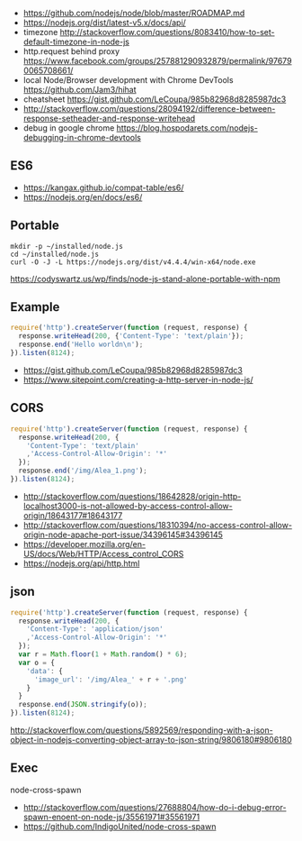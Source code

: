 - https://github.com/nodejs/node/blob/master/ROADMAP.md
- https://nodejs.org/dist/latest-v5.x/docs/api/
- timezone http://stackoverflow.com/questions/8083410/how-to-set-default-timezone-in-node-js
- http.request behind proxy https://www.facebook.com/groups/257881290932879/permalink/976790065708661/
- local Node/Browser development with Chrome DevTools https://github.com/Jam3/hihat
- cheatsheet https://gist.github.com/LeCoupa/985b82968d8285987dc3
- http://stackoverflow.com/questions/28094192/difference-between-response-setheader-and-response-writehead
- debug in google chrome https://blog.hospodarets.com/nodejs-debugging-in-chrome-devtools

## ES6

- https://kangax.github.io/compat-table/es6/
- https://nodejs.org/en/docs/es6/

## Portable

```
mkdir -p ~/installed/node.js
cd ~/installed/node.js
curl -O -J -L https://nodejs.org/dist/v4.4.4/win-x64/node.exe

```

https://codyswartz.us/wp/finds/node-js-stand-alone-portable-with-npm

## Example

```javascript
require('http').createServer(function (request, response) {
  response.writeHead(200, {'Content-Type': 'text/plain'});
  response.end('Hello worldn\n');
}).listen(8124);
```

- https://gist.github.com/LeCoupa/985b82968d8285987dc3
- https://www.sitepoint.com/creating-a-http-server-in-node-js/

## CORS

```javascript
require('http').createServer(function (request, response) {
  response.writeHead(200, {
    'Content-Type': 'text/plain'
    ,'Access-Control-Allow-Origin': '*'
  });
  response.end('/img/Alea_1.png');
}).listen(8124);
```

- http://stackoverflow.com/questions/18642828/origin-http-localhost3000-is-not-allowed-by-access-control-allow-origin/18643177#18643177
- http://stackoverflow.com/questions/18310394/no-access-control-allow-origin-node-apache-port-issue/34396145#34396145
- https://developer.mozilla.org/en-US/docs/Web/HTTP/Access_control_CORS
- https://nodejs.org/api/http.html

## json

```javascript
require('http').createServer(function (request, response) {
  response.writeHead(200, {
    'Content-Type': 'application/json'
    ,'Access-Control-Allow-Origin': '*'
  });
  var r = Math.floor(1 + Math.random() * 6);
  var o = {
    'data': {
      'image_url': '/img/Alea_' + r + '.png'
    }
  }
  response.end(JSON.stringify(o));
}).listen(8124);
```

http://stackoverflow.com/questions/5892569/responding-with-a-json-object-in-nodejs-converting-object-array-to-json-string/9806180#9806180

## Exec

node-cross-spawn

- http://stackoverflow.com/questions/27688804/how-do-i-debug-error-spawn-enoent-on-node-js/35561971#35561971
- https://github.com/IndigoUnited/node-cross-spawn
